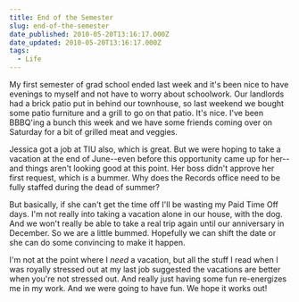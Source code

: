 ```yaml
---
title: End of the Semester
slug: end-of-the-semester
date_published: 2010-05-20T13:16:17.000Z
date_updated: 2010-05-20T13:16:17.000Z
tags:
  - Life
---
```


My first semester of grad school ended last week and it's been nice to have evenings to myself and not have to worry about schoolwork. Our landlords had a brick patio put in behind our townhouse, so last weekend we bought some patio furniture and a grill to go on that patio. It's nice. I've been BBBQ'ing a bunch this week and we have some friends coming over on Saturday for a bit of grilled meat and veggies.

Jessica got a job at TIU also, which is great. But we were hoping to take a vacation at the end of June--even before this opportunity came up for her--and things aren't looking good at this point. Her boss didn't approve her first request, which is a bummer. Why does the Records office need to be fully staffed during the dead of summer?

But basically, if she can't get the time off I'll be wasting my Paid Time Off days. I'm not really into taking a vacation alone in our house, with the dog. And we won't really be able to take a real trip again until our anniversary in December. So we are a little bummed. Hopefully we can shift the date or she can do some convincing to make it happen.

I'm not at the point where I *need* a vacation, but all the stuff I read when I was royally stressed out at my last job suggested the vacations are better when you're not stressed out. And really just having some fun re-energizes me in my work. And we were going to have fun. We hope it works out!
